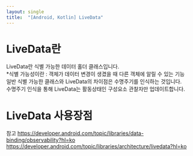 ```yaml
---
layout: single
title:  "[Android, Kotlin] LiveData"
---
```


# LiveData란
<div>LiveData란 식별 가능한 데이터 홀더 클래스입니다.</div>
<div>*식별 가능성이란 : 객체가 데이터 변경이 생겼을 때 다른 객체에 알릴 수 있는 기능</div>

<div>일반 식별 가능한 클래스와 LiveData의 차이점은 수명주기를 인식하는 것입니다.</div>
<div>수명주기 인식을 통해 LiveData는 활동상태인 구성요소 관찰자만 업데이트합니다.</div>

# LiveData 사용장점



참고
https://developer.android.com/topic/libraries/data-binding/observability?hl=ko
https://developer.android.com/topic/libraries/architecture/livedata?hl=ko
